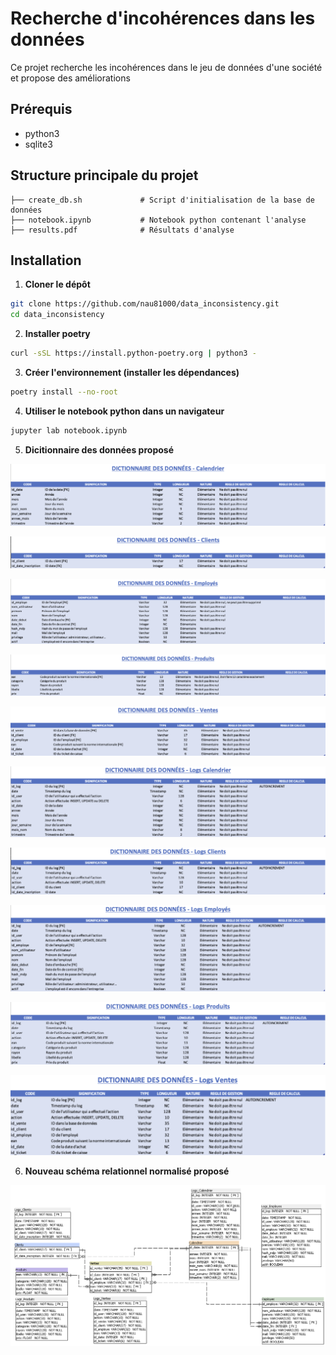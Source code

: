 # Recherche d'incohérences dans les données

Ce projet recherche les incohérences dans le jeu de données d'une société et propose des améliorations

## Prérequis

- python3
- sqlite3

## Structure principale du projet

```
├── create_db.sh             # Script d'initialisation de la base de données
├── notebook.ipynb           # Notebook python contenant l'analyse
├── results.pdf              # Résultats d'analyse
```

## Installation

1. **Cloner le dépôt**

```bash
git clone https://github.com/nau81000/data_inconsistency.git
cd data_inconsistency
```

2. **Installer poetry**

```bash
curl -sSL https://install.python-poetry.org | python3 -
```

3. **Créer l'environnement (installer les dépendances)**

```bash
poetry install --no-root
```

4. **Utiliser le notebook python dans un navigateur**

```bash
jupyter lab notebook.ipynb
```

5. **Dicitionnaire des données proposé**

![Dico Calendrier](images/dico_calendrier.png)

![Dico Clients](images/dico_clients.png)

![Dico Employés](images/dico_employes.png)

![Dico Produits](images/dico_produits.png)

![Dico Ventes](images/dico_ventes.png)

![Dico Logs Calendrier](images/dico_logs_calendrier.png)

![Dico Logs Clients](images/dico_logs_clients.png)

![Dico Logs Employés](images/dico_logs_employes.png)

![Dico Logs Produits](images/dico_logs_produits.png)

![Dico Logs Ventes](images/dico_logs_ventes.png)

6. **Nouveau schéma relationnel normalisé proposé**

![Schéma Relationnel](images/schema_relationnel.png)

